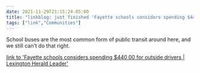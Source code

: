 ```yaml
---
date: 2021-11-29T21:15:24-05:00
title: "linkblog: just finished 'Fayette schools considers spending $440,00 for outside drivers | Lexington Herald Leader'"
tags: ["link","Communities"]
---
```

School buses are the most common form of public transit around here, and we still can't do that right.
 
[link to 'Fayette schools considers spending $440,00 for outside drivers | Lexington Herald Leader'](https://www.kentucky.com/news/local/education/article256125807.html)
